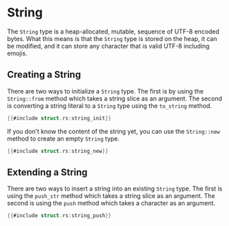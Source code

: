 # String

The `String` type is a heap-allocated, mutable, sequence of UTF-8 encoded bytes. What this means is that the `String` type is stored on the heap, it can be modified, and it can store any character that is valid UTF-8 including emojis.

## Creating a String

There are two ways to initialize a `String` type. The first is by using the `String::from` method which takes a string slice as an argument. The second is converting a string literal to a `String` type using the `to_string` method.

```rust
{{#include struct.rs:string_init}}
```

If you don't know the content of the string yet, you can use the `String::new` method to create an empty `String` type.

```rust
{{#include struct.rs:string_new}}
```

## Extending a String
There are two ways to insert a string into an existing `String` type. The first is using the `push_str` method which takes a string slice as an argument. The second is using the `push` method which takes a character as an argument.

```rust
{{#include struct.rs:string_push}}
```

<!-- Add more when you have more information -->